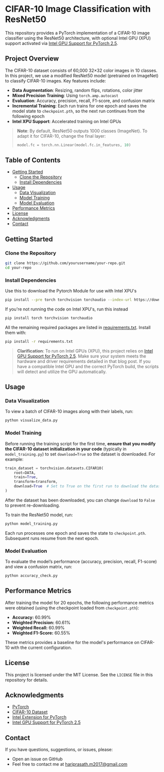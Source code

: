 # CIFAR-10 Image Classification with ResNet50

This repository provides a PyTorch implementation of a CIFAR-10 image classifier using the ResNet50 architecture, with optional Intel GPU (XPU) support activated via [Intel GPU Support for PyTorch 2.5](https://pytorch.org/blog/intel-gpu-support-pytorch-2-5/).

## Project Overview

The CIFAR-10 dataset consists of 60,000 32×32 color images in 10 classes. In this project, we use a modified ResNet50 model (pretrained on ImageNet) to classify CIFAR-10 images. Key features include:

- **Data Augmentation**: Resizing, random flips, rotations, color jitter
- **Mixed Precision Training**: Using `torch.amp.autocast`
- **Evaluation**: Accuracy, precision, recall, F1-score, and confusion matrix
- **Incremental Training**: Each run trains for one epoch and saves the model state to `checkpoint.pth`, so the next run continues from the following epoch
- **Intel XPU Support**: Accelerated training on Intel GPUs

> **Note**: By default, ResNet50 outputs 1000 classes (ImageNet). To adapt it for CIFAR-10, change the final layer:
> ```python
> model.fc = torch.nn.Linear(model.fc.in_features, 10)
> ```

## Table of Contents

- [Getting Started](#getting-started)
  - [Clone the Repository](#clone-the-repository)
  - [Install Dependencies](#install-dependencies)
- [Usage](#usage)
  - [Data Visualization](#data-visualization)
  - [Model Training](#model-training)
  - [Model Evaluation](#model-evaluation)
- [Performance Metrics](#performance-metrics)
- [License](#license)
- [Acknowledgments](#acknowledgments)
- [Contact](#contact)

## Getting Started

### Clone the Repository

```bash
git clone https://github.com/yourusername/your-repo.git
cd your-repo
```

### Install Dependencies

Use this to download the Pytorch Module for use with Intel XPU's

```bash
pip install --pre torch torchvision torchaudio --index-url https://download.pytorch.org/whl/nightly/xpu
```

If you're not running the code on Intel XPU's, run this instead

```bash
pip install torch torchvision torchaudio
```

All the remaining required packages are listed in [requirements.txt](requirements.txt). Install them with:

```bash
pip install -r requirements.txt
```

> **Clarification**: To run on Intel GPUs (XPU), this project relies on [Intel GPU Support for PyTorch 2.5](https://pytorch.org/blog/intel-gpu-support-pytorch-2-5/). Make sure your system meets the hardware and driver requirements detailed in that blog post. If you have a compatible Intel GPU and the correct PyTorch build, the scripts will detect and utilize the GPU automatically.

## Usage

### Data Visualization

To view a batch of CIFAR-10 images along with their labels, run:

```bash
python visualize_data.py
```

### Model Training

Before running the training script for the first time, **ensure that you modify the CIFAR-10 dataset initialization in your code** (typically in `model_training.py`) to set `download=True` so the dataset is downloaded. For example:

```python
train_dataset = torchvision.datasets.CIFAR10(
    root=DATA,
    train=True,
    transform=transform,
    download=True  # Set to True on the first run to download the dataset
)
```

After the dataset has been downloaded, you can change `download` to `False` to prevent re-downloading.

To train the ResNet50 model, run:

```bash
python model_training.py
```

Each run processes one epoch and saves the state to `checkpoint.pth`. Subsequent runs resume from the next epoch.

### Model Evaluation

To evaluate the model’s performance (accuracy, precision, recall, F1-score) and view a confusion matrix, run:

```bash
python accuracy_check.py
```

## Performance Metrics

After training the model for 20 epochs, the following performance metrics were obtained (using the checkpoint loaded from `checkpoint.pth`):

- **Accuracy:** 60.99%
- **Weighted Precision:** 60.61%
- **Weighted Recall:** 60.99%
- **Weighted F1-Score:** 60.55%

These metrics provides a baseline for the model's performance on CIFAR-10 with the current configuration.

## License

This project is licensed under the MIT License. See the `LICENSE` file in this repository for details.

## Acknowledgments

- [PyTorch](https://pytorch.org/)
- [CIFAR-10 Dataset](https://www.cs.toronto.edu/~kriz/cifar.html)
- [Intel Extension for PyTorch](https://github.com/intel/intel-extension-for-pytorch)
- [Intel GPU Support for PyTorch 2.5](https://pytorch.org/blog/intel-gpu-support-pytorch-2-5/)

## Contact

If you have questions, suggestions, or issues, please:

- Open an issue on GitHub  
- Feel free to contact me at [hariprasath.m2017@gmail.com](mailto:hariprasath.m2017@gmail.com)
